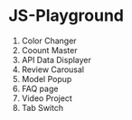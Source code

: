 # JS-Playground
 
1. Color Changer
2. Coount Master
3. API Data Displayer
4. Review Carousal
5. Model Popup
6. FAQ page
7. Video Project
8. Tab Switch
